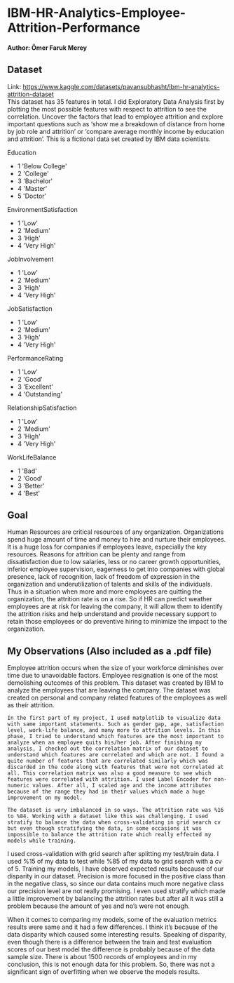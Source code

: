 # IBM-HR-Analytics-Employee-Attrition-Performance

#### Author: Ömer Faruk Merey

## Dataset
Link: https://www.kaggle.com/datasets/pavansubhasht/ibm-hr-analytics-attrition-dataset \
This dataset has 35 features in total. I did Exploratory Data Analysis first by plotting the most possible features with respect to attrition to see the correlation.
Uncover the factors that lead to employee attrition and explore important questions such as ‘show me a breakdown of distance from home by job role and attrition’ or ‘compare average monthly income by education and attrition’. This is a fictional data set created by IBM data scientists.

Education
- 1 'Below College'
- 2 'College'
- 3 'Bachelor'
- 4 'Master'
- 5 'Doctor'

EnvironmentSatisfaction
- 1 'Low'
- 2 'Medium'
- 3 'High'
- 4 'Very High'

JobInvolvement
- 1 'Low'
- 2 'Medium'
- 3 'High'
- 4 'Very High'

JobSatisfaction
- 1 'Low'
- 2 'Medium'
- 3 'High'
- 4 'Very High'

PerformanceRating
- 1 'Low'
- 2 'Good'
- 3 'Excellent'
- 4 'Outstanding'

RelationshipSatisfaction
- 1 'Low'
- 2 'Medium'
- 3 'High'
- 4 'Very High'

WorkLifeBalance
- 1 'Bad'
- 2 'Good'
- 3 'Better'
- 4 'Best'

## Goal
Human Resources are critical resources of any organization. Organizations spend huge amount of time and money to hire and nurture their employees. It is a huge loss for companies if employees leave, especially the key resources. Reasons for attrition can be plenty and range from dissatisfaction due to low salaries, less or no career growth opportunities, inferior employee supervision, eagerness to get into companies with global presence, lack of recognition, lack of freedom of expression in the organization and underutilization of talents and skills of the individuals. Thus in a situation when more and more employees are quitting the organization, the attrition rate is on a rise. So if HR can predict weather employees are at risk for leaving the company, it will allow them to identify the attrition risks and help understand and provide necessary support to retain those employees or do preventive hiring to minimize the impact to the organization.

## My Observations (Also included as a .pdf file)
Employee attrition occurs when the size of your workforce diminishes over time due to unavoidable factors. Employee resignation is one of the most demolishing outcomes of this problem. This dataset was created by IBM to analyze the employees that are leaving the company. The dataset was created on personal and company related features of the employees as well as their attrition.
	
	In the first part of my project, I used matplotlib to visualize data with same important statements. Such as gender gap, age, satisfaction level, work-life balance, and many more to attrition levels. In this phase, I tried to understand which features are the most important to analyze when an employee quits his/her job. After finishing my analysis, I checked out the correlation matrix of our dataset to understand which features are correlated and which are not. I found a quite number of features that are correlated similarly which was discarded in the code along with features that were not correlated at all. This correlation matrix was also a good measure to see which features were correlated with attrition. I used Label Encoder for non-numeric values. After all, I scaled age and the income attributes because of the range they had in their values which made a huge improvement on my model.

	The dataset is very imbalanced in so ways. The attrition rate was %16 to %84. Working with a dataset like this was challenging. I used stratify to balance the data when cross-validating in grid search cv but even though stratifying the data, in some occasions it was impossible to balance the attrition rate which really effected my models while training. 

I used cross-validation with grid search after splitting my test/train data. I used %15 of my data to test while %85 of my data to grid search with a cv of 5. Training my models, I have observed expected results because of our disparity in our dataset.  Precision is more focused in the positive class than in the negative class, so since our data contains much more negative class our precision level are not really promising. I even used stratify which made a little improvement by balancing the attrition rates but after all it was still a problem because the amount of yes and no’s were not enough.

When it comes to comparing my models, some of the evaluation metrics results were same and it had a few differences. I think it’s because of the data disparity which caused some interesting results. Speaking of disparity, even though there is a difference between the train and test evaluation scores of our best model the difference is probably because of the data sample size. There is about 1500 records of employees and in my conclusion, this is not enough data for this problem. So, there was not a significant sign of overfitting when we observe the models results. 

